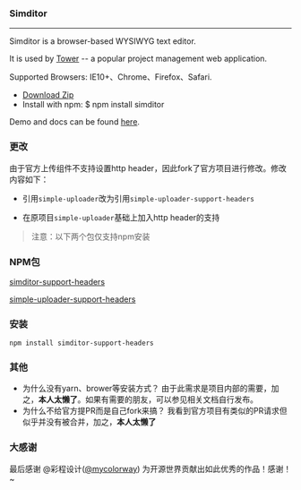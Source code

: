 ### Simditor

---

Simditor is a browser-based WYSIWYG text editor.

It is used by [Tower](http://tower.im) -- a popular project management web application.

Supported Browsers: IE10+、Chrome、Firefox、Safari.
* [Download Zip](https://github.com/mycolorway/simditor/releases)
* Install with npm: $ npm install simditor</li>

Demo and docs can be found [here](http://simditor.tower.im/).

### 更改
由于官方上传组件不支持设置http header，因此fork了官方项目进行修改。修改内容如下：

* 引用`simple-uploader`改为引用`simple-uploader-support-headers`

* 在原项目`simple-uploader`基础上加入http header的支持

> 注意：以下两个包仅支持npm安装

### NPM包

[simditor-support-headers](https://www.npmjs.com/package/simditor-support-headers)

[simple-uploader-support-headers](https://www.npmjs.com/package/simple-uploader-support-headers)

### 安装

```shell
npm install simditor-support-headers
```

### 其他

* 为什么没有yarn、brower等安装方式？
  由于此需求是项目内部的需要，加之，**本人太懒了**。如果有需要的朋友，可以参见相关文档自行发布。
* 为什么不给官方提PR而是自己fork来搞？
  我看到官方项目有类似的PR请求但似乎并没有被合并，加之，**本人太懒了**
  
### 大感谢

最后感谢 @彩程设计([@mycolorway](https://github.com/mycolorway)) 为开源世界贡献出如此优秀的作品！感谢！~ 
